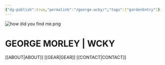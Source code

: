 ```yaml
---
{"dg-publish":true,"permalink":"/george-wcky/","tags":["gardenEntry"]}
---
```


![how did you find me.png](/img/user/how%20did%20you%20find%20me.png)

# GEORGE MORLEY | WCKY

[[ABOUT\|ABOUT]]
[[GEAR\|GEAR]] 
[[CONTACT\|CONTACT]]


